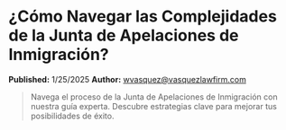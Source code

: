 # ¿Cómo Navegar las Complejidades de la Junta de Apelaciones de Inmigración?

**Published:** 1/25/2025
**Author:** wvasquez@vasquezlawfirm.com

> Navega el proceso de la Junta de Apelaciones de Inmigración con nuestra guía experta. Descubre estrategias clave para mejorar tus posibilidades de éxito.
